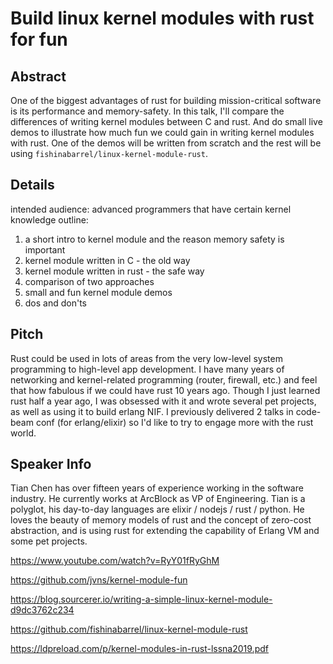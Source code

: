 # Build linux kernel modules with rust for fun

## Abstract

One of the biggest advantages of rust for building mission-critical software is its performance and memory-safety. In this talk, I'll compare the differences of writing kernel modules between C and rust. And do small live demos to illustrate how much fun we could gain in writing kernel modules with rust. One of the demos will be written from scratch and the rest will be using `fishinabarrel/linux-kernel-module-rust`.

## Details

intended audience: advanced programmers that have certain kernel knowledge
outline:

1. a short intro to kernel module and the reason memory safety is important
2. kernel module written in C - the old way
3. kernel module written in rust - the safe way
4. comparison of two approaches
5. small and fun kernel module demos
6. dos and don'ts

## Pitch

Rust could be used in lots of areas from the very low-level system programming to high-level app development. I have many years of networking and kernel-related programming (router, firewall, etc.) and feel that how fabulous if we could have rust 10 years ago. Though I just learned rust half a year ago, I was obsessed with it and wrote several pet projects, as well as using it to build erlang NIF. I previously delivered 2 talks in code-beam conf (for erlang/elixir) so I'd like to try to engage more with the rust world.

## Speaker Info

Tian Chen has over fifteen years of experience working in the software industry. He currently works at ArcBlock as VP of Engineering. Tian is a polyglot, his day-to-day languages are elixir / nodejs / rust / python. He loves the beauty of memory models of rust and the concept of zero-cost abstraction, and is using rust for extending the capability of Erlang VM and some pet projects.


https://www.youtube.com/watch?v=RyY01fRyGhM

https://github.com/jvns/kernel-module-fun

https://blog.sourcerer.io/writing-a-simple-linux-kernel-module-d9dc3762c234

https://github.com/fishinabarrel/linux-kernel-module-rust

https://ldpreload.com/p/kernel-modules-in-rust-lssna2019.pdf
